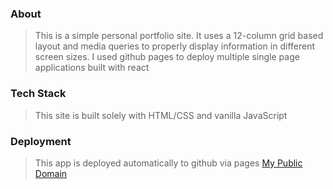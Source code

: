 ### About

> This is a simple personal portfolio site.
> It uses a 12-column grid based layout and
> media queries to properly display information
> in different screen sizes.
> I used github pages to deploy multiple
> single page applications built with react

### Tech Stack

> This site is built solely with HTML/CSS and vanilla JavaScript

### Deployment

> This app is deployed automatically to github via pages
> [My Public Domain](https://aldizh.github.io)
